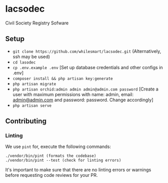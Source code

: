 # lacsodec
Civil Society Registry Sofware

## Setup

- `git clone https://github.com/whilesmart/lacsodec.git` (Alternatively, ssh may be used)
- `cd lasodec`
- `cp .env.example .env` [Set up database credentials and other configs in .env]
- `composer install && php artisan key:generate`
- `php artisan migrate`
- `php artisan orchid:admin admin admin@admin.com password` [Create a user with maximum permissions with name: admin, email: admin@admin.com and password: password. Change accordingly]
- `php artisan serve`

## Contributing
### Linting
We use `pint` for, execute the following commands:

    ./vendor/bin/pint (formats the codebase)
    ./vendor/bin/pint --test (check for linting errors)

It's important to make sure that there are no linting errors or warnings before requesting code reviews for your PR. 
